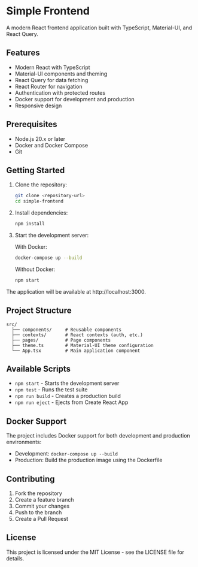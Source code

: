 # Simple Frontend

A modern React frontend application built with TypeScript, Material-UI, and React Query.

## Features

- Modern React with TypeScript
- Material-UI components and theming
- React Query for data fetching
- React Router for navigation
- Authentication with protected routes
- Docker support for development and production
- Responsive design

## Prerequisites

- Node.js 20.x or later
- Docker and Docker Compose
- Git

## Getting Started

1. Clone the repository:
   ```bash
   git clone <repository-url>
   cd simple-frontend
   ```

2. Install dependencies:
   ```bash
   npm install
   ```

3. Start the development server:

   With Docker:
   ```bash
   docker-compose up --build
   ```

   Without Docker:
   ```bash
   npm start
   ```

The application will be available at http://localhost:3000.

## Project Structure

```
src/
  ├── components/     # Reusable components
  ├── contexts/       # React contexts (auth, etc.)
  ├── pages/          # Page components
  ├── theme.ts        # Material-UI theme configuration
  └── App.tsx         # Main application component
```

## Available Scripts

- `npm start` - Starts the development server
- `npm test` - Runs the test suite
- `npm run build` - Creates a production build
- `npm run eject` - Ejects from Create React App

## Docker Support

The project includes Docker support for both development and production environments:

- Development: `docker-compose up --build`
- Production: Build the production image using the Dockerfile

## Contributing

1. Fork the repository
2. Create a feature branch
3. Commit your changes
4. Push to the branch
5. Create a Pull Request

## License

This project is licensed under the MIT License - see the LICENSE file for details. 